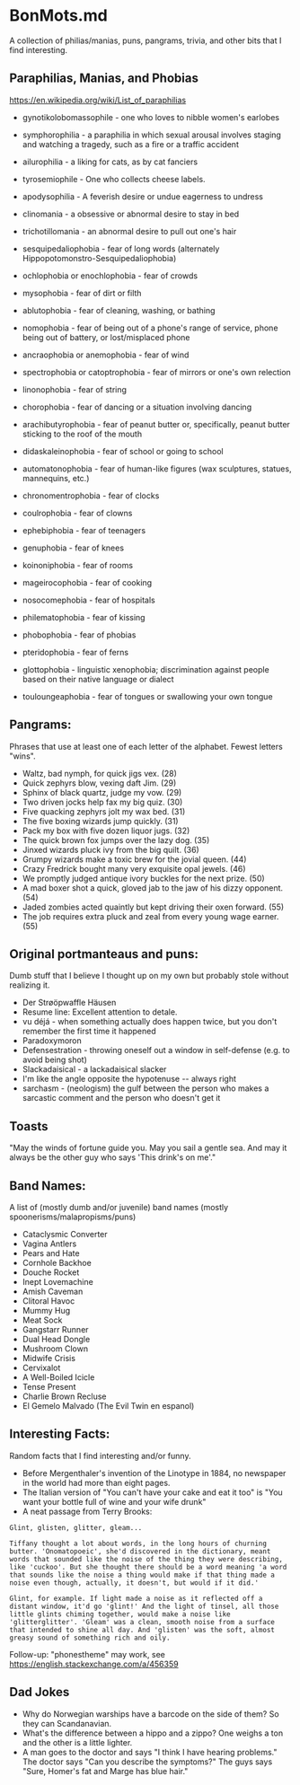 # BonMots.md

A collection of philias/manias, puns, pangrams, trivia, and other bits that I find interesting.

## Paraphilias, Manias, and Phobias

https://en.wikipedia.org/wiki/List_of_paraphilias

* gynotikolobomassophile - one who loves to nibble women's earlobes
* symphorophilia - a paraphilia in which sexual arousal involves staging and watching a tragedy, such as a fire or a traffic accident
* ailurophilia - a liking for cats, as by cat fanciers
* tyrosemiophile - One who collects cheese labels.
* apodysophilia - A feverish desire or undue eagerness to undress

* clinomania - a obsessive or abnormal desire to stay in bed
* trichotillomania - an abnormal desire to pull out one's hair

* sesquipedaliophobia - fear of long words (alternately Hippopotomonstro-Sesquipedaliophobia)
* ochlophobia or enochlophobia - fear of crowds
* mysophobia - fear of dirt or filth
* ablutophobia - fear of cleaning, washing, or bathing
* nomophobia - fear of being out of a phone's range of service, phone being out of battery, or lost/misplaced phone
* ancraophobia or anemophobia - fear of wind
* spectrophobia or catoptrophobia - fear of mirrors or one's own relection
* linonophobia - fear of string
* chorophobia - fear of dancing or a situation involving dancing
* arachibutyrophobia - fear of peanut butter or, specifically, peanut butter sticking to the roof of the mouth
* didaskaleinophobia - fear of school or going to school
* automatonophobia - fear of human-like figures (wax sculptures, statues, mannequins, etc.)
* chronomentrophobia - fear of clocks
* coulrophobia - fear of clowns
* ephebiphobia - fear of teenagers
* genuphobia - fear of knees
* koinoniphobia - fear of rooms
* mageirocophobia - fear of cooking
* nosocomephobia - fear of hospitals
* philematophobia - fear of kissing
* phobophobia - fear of phobias
* pteridophobia - fear of ferns
* glottophobia - linguistic xenophobia; discrimination against people based on their native language or dialect
* touloungeaphobia - fear of tongues or swallowing your own tongue


## Pangrams:

Phrases that use at least one of each letter of the alphabet. Fewest letters "wins".

* Waltz, bad nymph, for quick jigs vex. (28)
* Quick zephyrs blow, vexing daft Jim. (29)
* Sphinx of black quartz, judge my vow. (29)
* Two driven jocks help fax my big quiz. (30)
* Five quacking zephyrs jolt my wax bed. (31)
* The five boxing wizards jump quickly. (31)
* Pack my box with five dozen liquor jugs. (32)
* The quick brown fox jumps over the lazy dog. (35)
* Jinxed wizards pluck ivy from the big quilt. (36)
* Grumpy wizards make a toxic brew for the jovial queen. (44)
* Crazy Fredrick bought many very exquisite opal jewels. (46)
* We promptly judged antique ivory buckles for the next prize. (50)
* A mad boxer shot a quick, gloved jab to the jaw of his dizzy opponent. (54)
* Jaded zombies acted quaintly but kept driving their oxen forward. (55)
* The job requires extra pluck and zeal from every young wage earner. (55)


## Original portmanteaus and puns:

Dumb stuff that I believe I thought up on my own but probably stole without realizing it.

* Der Strøöpwaffle Häusen
* Resume line: Excellent attention to detale.
* vu déjá - when something actually does happen twice, but you don't remember the first time it happened
* Paradoxymoron
* Defensestration - throwing oneself out a window in self-defense (e.g. to avoid being shot)
* Slackadaisical - a lackadaisical slacker
* I'm like the angle opposite the hypotenuse -- always right
* sarchasm - (neologism) the gulf between the person who makes a sarcastic comment and the person who doesn't get it


## Toasts

"May the winds of fortune guide you. May you sail a gentle sea. And may it always be the other guy who says 'This drink's on me'."


## Band Names:

A list of (mostly dumb and/or juvenile) band names (mostly spoonerisms/malapropisms/puns)

* Cataclysmic Converter
* Vagina Antlers
* Pears and Hate
* Cornhole Backhoe
* Douche Rocket
* Inept Lovemachine
* Amish Caveman
* Clitoral Havoc
* Mummy Hug
* Meat Sock
* Gangstarr Runner
* Dual Head Dongle
* Mushroom Clown
* Midwife Crisis
* Cervixalot
* A Well-Boiled Icicle
* Tense Present
* Charlie Brown Recluse
* El Gemelo Malvado (The Evil Twin en espanol)


## Interesting Facts:

Random facts that I find interesting and/or funny.

* Before Mergenthaler's invention of the Linotype in 1884, no newspaper in the world had more than eight pages.
* The Italian version of "You can't have your cake and eat it too" is "You want your bottle full of wine and your wife drunk"
* A neat passage from Terry Brooks:
```
Glint, glisten, glitter, gleam...

Tiffany thought a lot about words, in the long hours of churning butter. 'Onomatopoeic', she'd discovered in the dictionary, meant words that sounded like the noise of the thing they were describing, like 'cuckoo'. But she thought there should be a word meaning 'a word that sounds like the noise a thing would make if that thing made a noise even though, actually, it doesn't, but would if it did.'

Glint, for example. If light made a noise as it reflected off a distant window, it'd go 'glint!' And the light of tinsel, all those little glints chiming together, would make a noise like 'glitterglitter'. 'Gleam' was a clean, smooth noise from a surface that intended to shine all day. And 'glisten' was the soft, almost greasy sound of something rich and oily.
```
Follow-up: "phonestheme" may work, see https://english.stackexchange.com/a/456359
 
## Dad Jokes
- Why do Norwegian warships have a barcode on the side of them? So they can Scandanavian.
- What's the difference between a hippo and a zippo? One weighs a ton and the other is a little lighter.
- A man goes to the doctor and says "I think I have hearing problems." The doctor says "Can you describe the symptoms?" The guys says "Sure, Homer's fat and Marge has blue hair."

